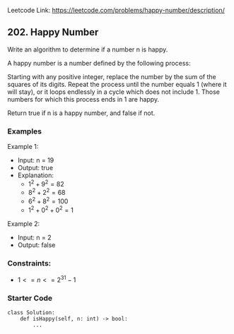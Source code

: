 Leetcode Link: https://leetcode.com/problems/happy-number/description/

## 202. Happy Number

Write an algorithm to determine if a number n is happy.

A happy number is a number defined by the following process:

Starting with any positive integer, replace the number by the sum of the squares of its digits.
Repeat the process until the number equals 1 (where it will stay), or it loops endlessly in a cycle which does not include 1.
Those numbers for which this process ends in 1 are happy.

Return true if n is a happy number, and false if not.

### Examples 

Example 1:
- Input: n = 19
- Output: true
- Explanation:
    - $1^2 + 9^2 = 82$
    - $8^2 + 2^2 = 68$
    - $6^2 + 8^2 = 100$
    - $1^2 + 0^2 + 0^2 = 1$

Example 2:
- Input: n = 2
- Output: false

### Constraints:

- $1 <= n <= 2^{31} - 1$

### Starter Code
```
class Solution:
    def isHappy(self, n: int) -> bool:
        ...
```